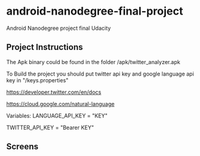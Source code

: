 # android-nanodegree-final-project
Android Nanodegree project final Udacity

## Project Instructions
The Apk binary could be found in the folder /apk/twitter_analyzer.apk

To Build the project you should put twitter api key and google language api key in "/keys.properties"

https://developer.twitter.com/en/docs

https://cloud.google.com/natural-language

Variables:
  LANGUAGE_API_KEY = "KEY"

  TWITTER_API_KEY = "Bearer KEY"

## Screens
